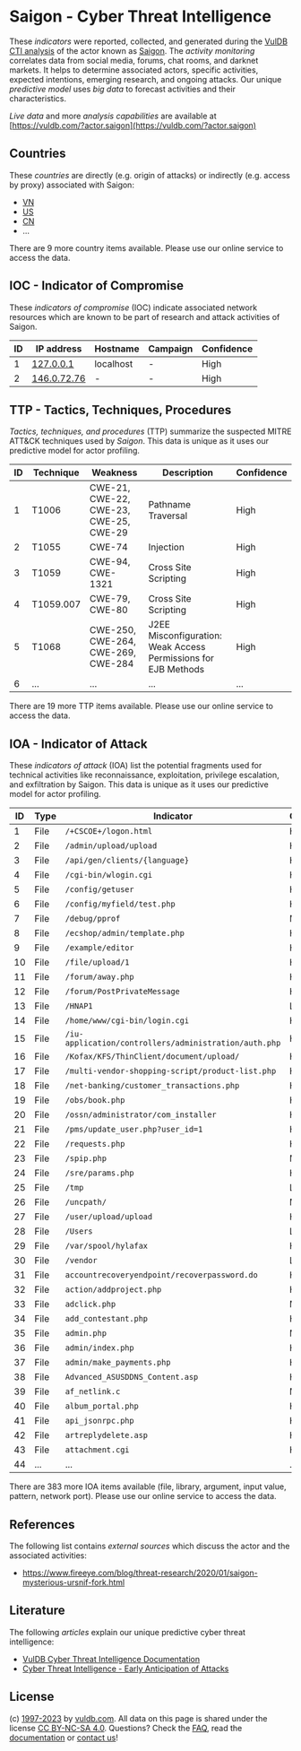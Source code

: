 # Saigon - Cyber Threat Intelligence

These _indicators_ were reported, collected, and generated during the [VulDB CTI analysis](https://vuldb.com/?kb.cti) of the actor known as [Saigon](https://vuldb.com/?actor.saigon). The _activity monitoring_ correlates data from social media, forums, chat rooms, and darknet markets. It helps to determine associated actors, specific activities, expected intentions, emerging research, and ongoing attacks. Our unique _predictive model_ uses _big data_ to forecast activities and their characteristics.

_Live data_ and more _analysis capabilities_ are available at [https://vuldb.com/?actor.saigon](https://vuldb.com/?actor.saigon)

## Countries

These _countries_ are directly (e.g. origin of attacks) or indirectly (e.g. access by proxy) associated with Saigon:

* [VN](https://vuldb.com/?country.vn)
* [US](https://vuldb.com/?country.us)
* [CN](https://vuldb.com/?country.cn)
* ...

There are 9 more country items available. Please use our online service to access the data.

## IOC - Indicator of Compromise

These _indicators of compromise_ (IOC) indicate associated network resources which are known to be part of research and attack activities of Saigon.

ID | IP address | Hostname | Campaign | Confidence
-- | ---------- | -------- | -------- | ----------
1 | [127.0.0.1](https://vuldb.com/?ip.127.0.0.1) | localhost | - | High
2 | [146.0.72.76](https://vuldb.com/?ip.146.0.72.76) | - | - | High

## TTP - Tactics, Techniques, Procedures

_Tactics, techniques, and procedures_ (TTP) summarize the suspected MITRE ATT&CK techniques used by _Saigon_. This data is unique as it uses our predictive model for actor profiling.

ID | Technique | Weakness | Description | Confidence
-- | --------- | -------- | ----------- | ----------
1 | T1006 | CWE-21, CWE-22, CWE-23, CWE-25, CWE-29 | Pathname Traversal | High
2 | T1055 | CWE-74 | Injection | High
3 | T1059 | CWE-94, CWE-1321 | Cross Site Scripting | High
4 | T1059.007 | CWE-79, CWE-80 | Cross Site Scripting | High
5 | T1068 | CWE-250, CWE-264, CWE-269, CWE-284 | J2EE Misconfiguration: Weak Access Permissions for EJB Methods | High
6 | ... | ... | ... | ...

There are 19 more TTP items available. Please use our online service to access the data.

## IOA - Indicator of Attack

These _indicators of attack_ (IOA) list the potential fragments used for technical activities like reconnaissance, exploitation, privilege escalation, and exfiltration by Saigon. This data is unique as it uses our predictive model for actor profiling.

ID | Type | Indicator | Confidence
-- | ---- | --------- | ----------
1 | File | `/+CSCOE+/logon.html` | High
2 | File | `/admin/upload/upload` | High
3 | File | `/api/gen/clients/{language}` | High
4 | File | `/cgi-bin/wlogin.cgi` | High
5 | File | `/config/getuser` | High
6 | File | `/config/myfield/test.php` | High
7 | File | `/debug/pprof` | Medium
8 | File | `/ecshop/admin/template.php` | High
9 | File | `/example/editor` | High
10 | File | `/file/upload/1` | High
11 | File | `/forum/away.php` | High
12 | File | `/forum/PostPrivateMessage` | High
13 | File | `/HNAP1` | Low
14 | File | `/home/www/cgi-bin/login.cgi` | High
15 | File | `/iu-application/controllers/administration/auth.php` | High
16 | File | `/Kofax/KFS/ThinClient/document/upload/` | High
17 | File | `/multi-vendor-shopping-script/product-list.php` | High
18 | File | `/net-banking/customer_transactions.php` | High
19 | File | `/obs/book.php` | High
20 | File | `/ossn/administrator/com_installer` | High
21 | File | `/pms/update_user.php?user_id=1` | High
22 | File | `/requests.php` | High
23 | File | `/spip.php` | Medium
24 | File | `/sre/params.php` | High
25 | File | `/tmp` | Low
26 | File | `/uncpath/` | Medium
27 | File | `/user/upload/upload` | High
28 | File | `/Users` | Low
29 | File | `/var/spool/hylafax` | High
30 | File | `/vendor` | Low
31 | File | `accountrecoveryendpoint/recoverpassword.do` | High
32 | File | `action/addproject.php` | High
33 | File | `adclick.php` | Medium
34 | File | `add_contestant.php` | High
35 | File | `admin.php` | Medium
36 | File | `admin/index.php` | High
37 | File | `admin/make_payments.php` | High
38 | File | `Advanced_ASUSDDNS_Content.asp` | High
39 | File | `af_netlink.c` | Medium
40 | File | `album_portal.php` | High
41 | File | `api_jsonrpc.php` | High
42 | File | `artreplydelete.asp` | High
43 | File | `attachment.cgi` | High
44 | ... | ... | ...

There are 383 more IOA items available (file, library, argument, input value, pattern, network port). Please use our online service to access the data.

## References

The following list contains _external sources_ which discuss the actor and the associated activities:

* https://www.fireeye.com/blog/threat-research/2020/01/saigon-mysterious-ursnif-fork.html

## Literature

The following _articles_ explain our unique predictive cyber threat intelligence:

* [VulDB Cyber Threat Intelligence Documentation](https://vuldb.com/?kb.cti)
* [Cyber Threat Intelligence - Early Anticipation of Attacks](https://www.scip.ch/en/?labs.20201022)

## License

(c) [1997-2023](https://vuldb.com/?kb.changelog) by [vuldb.com](https://vuldb.com/?kb.about). All data on this page is shared under the license [CC BY-NC-SA 4.0](https://creativecommons.org/licenses/by-nc-sa/4.0/). Questions? Check the [FAQ](https://vuldb.com/?kb.faq), read the [documentation](https://vuldb.com/?kb) or [contact us](https://vuldb.com/?contact)!

